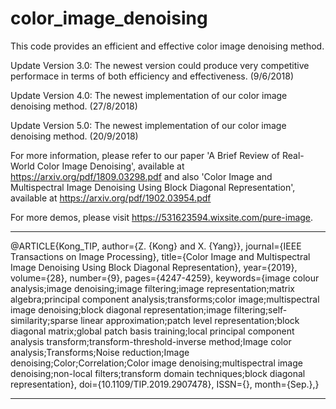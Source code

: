 # color_image_denoising
This code provides an efficient and effective color image denoising method.

Update Version 3.0: The newest version could produce very competitive performace in terms of both efficiency and effectiveness. (9/6/2018)

Update Version 4.0: The newest implementation of our color image denoising method. (27/8/2018)

Update Version 5.0: The newest implementation of our color image denoising method. (20/9/2018)

For more information, please refer to our paper 'A Brief Review of Real-World Color Image Denoising', available at https://arxiv.org/pdf/1809.03298.pdf and also 'Color Image and Multispectral Image Denoising Using Block Diagonal Representation', available at https://arxiv.org/pdf/1902.03954.pdf

For more demos, please visit https://531623594.wixsite.com/pure-image.

***************************
@ARTICLE{Kong_TIP,
author={Z. {Kong} and X. {Yang}},
journal={IEEE Transactions on Image Processing},
title={Color Image and Multispectral Image Denoising Using Block Diagonal Representation},
year={2019},
volume={28},
number={9},
pages={4247-4259},
keywords={image colour analysis;image denoising;image filtering;image representation;matrix algebra;principal component analysis;transforms;color image;multispectral image denoising;block diagonal representation;image filtering;self-similarity;sparse linear approximation;patch level representation;block diagonal matrix;global patch basis training;local principal component analysis transform;transform-threshold-inverse method;Image color analysis;Transforms;Noise reduction;Image denoising;Color;Correlation;Color image denoising;multispectral image denoising;non-local filters;transform domain techniques;block diagonal representation},
doi={10.1109/TIP.2019.2907478},
ISSN={},
month={Sep.},}
***************************
